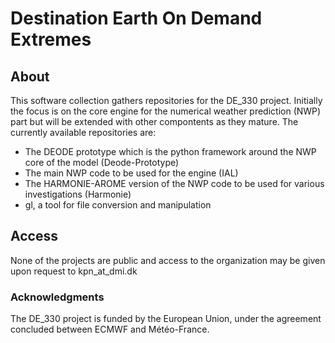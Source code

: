 # Destination Earth On Demand Extremes

## About

This software collection gathers repositories for the DE_330 project. Initially the focus is on the core engine for the numerical weather prediction (NWP) part but will be extended with other compontents as they mature. The currently available repositories are:

* The DEODE prototype which is the python framework around the NWP core of the model (Deode-Prototype)
* The main NWP code to be used for the engine (IAL)
* The HARMONIE-AROME version of the NWP code to be used for various investigations (Harmonie)
* gl, a tool for file conversion and manipulation

## Access

None of the projects are public and access to the organization may be given upon request to kpn_at_dmi.dk


### Acknowledgments
The DE_330 project is funded by the European Union, under the agreement concluded between ECMWF and Météo-France.

